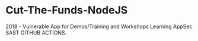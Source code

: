 # Cut-The-Funds-NodeJS
2018 - Vulnerable App for Demos/Training and Workshops
Learning AppSec SAST GITHUB ACTIONS.
